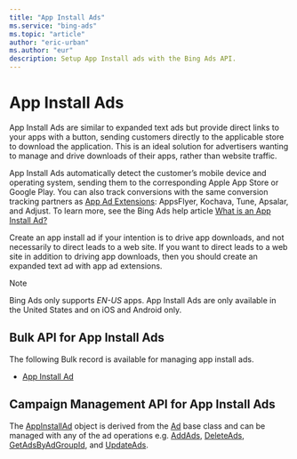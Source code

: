 ```yaml
---
title: "App Install Ads"
ms.service: "bing-ads"
ms.topic: "article"
author: "eric-urban"
ms.author: "eur"
description: Setup App Install ads with the Bing Ads API.
---
```

# App Install Ads
App Install Ads are similar to expanded text ads but provide direct links to your apps with a button, sending customers directly to the applicable store to download the application. This is an ideal solution for advertisers wanting to manage and drive downloads of their apps, rather than website traffic.

App Install Ads automatically detect the customer’s mobile device and operating system, sending them to the corresponding Apple App Store or Google Play. You can also track conversions with the same conversion tracking partners as [App Ad Extensions](ad-extensions.md): AppsFlyer, Kochava, Tune, Apsalar, and Adjust. To learn more, see the Bing Ads help article [What is an App Install Ad?](https://help.bingads.microsoft.com/#apex/3/en/56836/0)

Create an app install ad if your intention is to drive app downloads, and not necessarily to direct leads to a web site. If you want to direct leads to a web site in addition to driving app downloads, then you should create an expanded text ad with app ad extensions.

> [!NOTE]
> Bing Ads only supports *EN-US* apps. App Install Ads are only available in the United States and on iOS and Android only.

## <a name="bulk"></a>Bulk API for App Install Ads
The following Bulk record is available for managing app install ads.
* [App Install Ad](~/bulk-service/app-install-ad.md)

## <a name="campaign"></a>Campaign Management API for App Install Ads
The [AppInstallAd](~/campaign-management-service/appinstallad.md) object is derived from the [Ad](~/campaign-management-service/ad.md) base class and can be managed with any of the ad operations e.g. [AddAds](~/campaign-management-service/addads.md), [DeleteAds](~/campaign-management-service/deleteads.md), [GetAdsByAdGroupId](~/campaign-management-service/getadsbyadgroupid.md), and [UpdateAds](~/campaign-management-service/updateads.md). 

